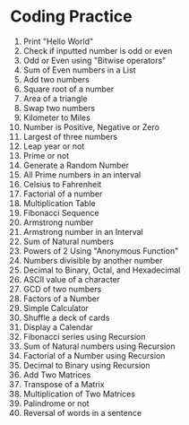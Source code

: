 # Coding Practice

1) Print "Hello World"
2) Check if inputted number is odd or even
3) Odd or Even using "Bitwise operators"
4) Sum of Even numbers in a List
5) Add two numbers
6) Square root of a number
7) Area of a triangle
8) Swap two numbers
9) Kilometer to Miles
10) Number is Positive, Negative or Zero
11) Largest of three numbers
12) Leap year or not
13) Prime or not
14) Generate a Random Number
15) All Prime numbers in an interval
16) Celsius to Fahrenheit
17) Factorial of a number
18) Multiplication Table
19) Fibonacci Sequence 
20) Armstrong number
21) Armstrong number in an Interval
22) Sum of Natural numbers
23) Powers of 2 Using "Anonymous Function"
24) Numbers divisible by another number
25) Decimal to Binary, Octal, and Hexadecimal
26) ASCII value of a character
27) GCD of two numbers
28) Factors of a Number
29) Simple Calculator
30) Shuffle a deck of cards
31) Display a Calendar
32) Fibonacci series using Recursion
33) Sum of Natural numbers using Recursion
34) Factorial of a Number using Recursion
35) Decimal to Binary using Recursion
36) Add Two Matrices
37) Transpose of a Matrix
38) Multiplication of Two Matrices
39) Palindrome or not
40) Reversal of words in a sentence